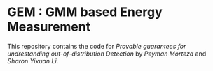 # GEM : GMM based Energy Measurement

This repository contains the code for *Provable guarantees for undrestanding out-of-distribution Detection* by *Peyman Morteza* and *Sharon Yixuan Li*. 
